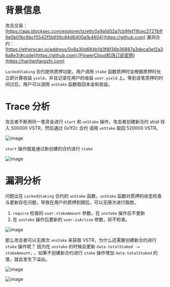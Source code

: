 
# 背景信息


攻击交易：[https://app.blocksec.com/explorer/tx/eth/0x9a1d02a7cb9fef11fcec2727b1f9e0b01bc6bcf5542f5b656c84d6400a1b4604](https://github.com)
漏洞合约：[https://etherscan.io/address/0x8a30d684b1d3f8f36b36887a3deca0ef2a36a8e3\#code](https://github.com):[FlowerCloud机场订阅官网](https://hanlianfangzhi.com)


`LockedStaking` 合约提供质押功能，用户调用 `stake` 函数质押时会根据质押时长立即计算收益 `yield`，并且记录在用户的收益 `user.yield` 上。等到该笔质押的时间过后，用户可以调用 `unStake` 函数取回本金和收益。


# Trace 分析


攻击者不断用同一笔资金进行 `start` 和 `unStake` 操作，攻击者创建新合约 strat 存入 500000 VSTR，然后通过 0x1f2c 合约 调用 `unStake` 取回 520000 VSTR。


![image](https://img2024.cnblogs.com/blog/1483609/202412/1483609-20241205151543465-1444231247.png)


`start` 操作就是通过新创建的合约进行 `stake`


![image](https://img2024.cnblogs.com/blog/1483609/202412/1483609-20241205151604676-1973613202.png)


# 漏洞分析


问题出在 `LockedStaking` 合约的 `unStake` 函数，`unStake` 函数对质押的状态检查与更新存在问题，导致在用户的质押到期后，可以无限次进行取款。


1. `require` 检查的 `user.stakeAmount` 参数，在 `unstake` 操作后不更新
2. 在 `unstake` 操作后更新的 `user.isActive` 参数，却不检查。


![image](https://img2024.cnblogs.com/blog/1483609/202412/1483609-20241205151732734-589993685.png)


那么攻击者可以无限次 `unstake` 来获取 VSTR，为什么还需要创建新合约进行 `stake` 操作呢？
因为在 `unstake` 的时候会更新 `data.totalStaked -= stakeAmount;` ，如果不创建新合约进行 `stake` 操作增加 `data.totalStaked` 的值，就会发生下溢出。


![image](https://img2024.cnblogs.com/blog/1483609/202412/1483609-20241205151810377-1505524739.png)


![image](https://img2024.cnblogs.com/blog/1483609/202412/1483609-20241205151818351-642290052.png)



